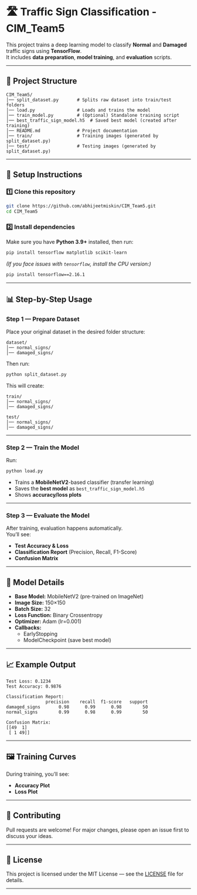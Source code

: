 # 🛣️ Traffic Sign Classification - CIM_Team5

This project trains a deep learning model to classify **Normal** and **Damaged** traffic signs using **TensorFlow**.  
It includes **data preparation**, **model training**, and **evaluation** scripts.  

---

## 📂 Project Structure

```
CIM_Team5/
│── split_dataset.py       # Splits raw dataset into train/test folders
│── load.py                # Loads and trains the model
│── train_model.py         # (Optional) Standalone training script
│── best_traffic_sign_model.h5  # Saved best model (created after training)
│── README.md              # Project documentation
│── train/                 # Training images (generated by split_dataset.py)
│── test/                  # Testing images (generated by split_dataset.py)
```

---

## 🚀 Setup Instructions

### 1️⃣ Clone this repository
```bash
git clone https://github.com/abhijeetmiskin/CIM_Team5.git
cd CIM_Team5
```

### 2️⃣ Install dependencies
Make sure you have **Python 3.9+** installed, then run:
```bash
pip install tensorflow matplotlib scikit-learn
```

*(If you face issues with `tensorflow`, install the CPU version:)*  
```bash
pip install tensorflow==2.16.1
```

---

## 📊 Step-by-Step Usage

### **Step 1 — Prepare Dataset**
Place your original dataset in the desired folder structure:
```
dataset/
│── normal_signs/
│── damaged_signs/
```
Then run:
```bash
python split_dataset.py
```
This will create:
```
train/
│── normal_signs/
│── damaged_signs/

test/
│── normal_signs/
│── damaged_signs/
```

---

### **Step 2 — Train the Model**
Run:
```bash
python load.py
```
- Trains a **MobileNetV2**-based classifier (transfer learning)
- Saves the **best model** as `best_traffic_sign_model.h5`
- Shows **accuracy/loss plots**

---

### **Step 3 — Evaluate the Model**
After training, evaluation happens automatically.  
You’ll see:
- **Test Accuracy & Loss**
- **Classification Report** (Precision, Recall, F1-Score)
- **Confusion Matrix**

---

## 🧠 Model Details
- **Base Model:** MobileNetV2 (pre-trained on ImageNet)
- **Image Size:** 150×150
- **Batch Size:** 32
- **Loss Function:** Binary Crossentropy
- **Optimizer:** Adam (lr=0.001)
- **Callbacks:**
  - EarlyStopping
  - ModelCheckpoint (save best model)

---

## 📈 Example Output
```
Test Loss: 0.1234
Test Accuracy: 0.9876

Classification Report:
               precision    recall  f1-score   support
damaged_signs       0.98      0.99      0.98        50
normal_signs        0.99      0.98      0.99        50

Confusion Matrix:
[[49  1]
 [ 1 49]]
```

---

## 🖼️ Training Curves
During training, you’ll see:
- **Accuracy Plot**
- **Loss Plot**

---

## 🤝 Contributing
Pull requests are welcome! For major changes, please open an issue first to discuss your ideas.

---

## 📜 License
This project is licensed under the MIT License — see the [LICENSE](LICENSE) file for details.

---

